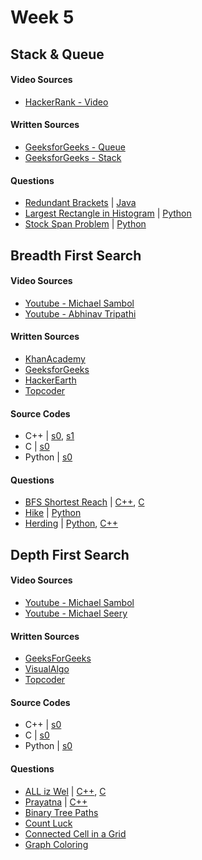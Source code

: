 # Week 5

## Stack & Queue

#### Video Sources
- [HackerRank - Video](https://www.youtube.com/watch?v=wjI1WNcIntg)

#### Written Sources
- [GeeksforGeeks - Queue](https://www.geeksforgeeks.org/queue-set-1introduction-and-array-implementation/)
- [GeeksforGeeks - Stack](https://www.geeksforgeeks.org/stack-data-structure-introduction-program/)

#### Questions
- [Redundant Brackets](https://careercup.com/question?id=5769760746766336) | [Java](https://github.com/rajat123456/Stacks-And-Queues/blob/master/Redundant%20Brackets%20Teaser.java)
- [Largest Rectangle in Histogram](https://leetcode.com/problems/largest-rectangle-in-histogram/description/) | [Python](solutions/largest_rectangle.py)
- [Stock Span Problem](https://www.geeksforgeeks.org/the-stock-span-problem/) | [Python](solutions/stock_span_problem.py)


## Breadth First Search

#### Video Sources
- [Youtube - Michael Sambol](https://www.youtube.com/watch?v=HZ5YTanv5QE)
- [Youtube - Abhinav Tripathi](https://www.youtube.com/watch?v=bIA8HEEUxZI)

#### Written Sources
- [KhanAcademy](https://www.khanacademy.org/computing/computer-science/algorithms/breadth-first-search/a/the-breadth-first-search-algorithm)
- [GeeksforGeeks](https://www.geeksforgeeks.org/breadth-first-traversal-for-a-graph/)
- [HackerEarth](https://www.hackerearth.com/practice/algorithms/graphs/breadth-first-search/tutorial/)
- [Topcoder](https://www.topcoder.com/community/competitive-programming/tutorials/introduction-to-graphs-and-their-data-structures-section-2/#breadth)
 
#### Source Codes
- C++ | [s0](https://github.com/BedirT/AlgorithmsL/blob/master/Algorithms/Graph/bfs.cpp), [s1](https://github.com/BedirT/Algorithms_and_DS/blob/master/Algorithms/Graph/bfs_simple.cpp)	
- C | [s0](https://github.com/nadide/ACM-ICPC/blob/master/codes/graph_BFS.c)
- Python | [s0](vanilla_implementations/bfs.py)

#### Questions
- [BFS Shortest Reach](https://www.hackerrank.com/challenges/bfsshortreach) | [C++](https://github.com/BedirT/AlgorithmsL/blob/master/Problems/HackerRank/Algorithms/Graph%20Theory/Breadth%20First%20Search%20_%20Shortest%20Reach.cpp), [C](https://github.com/nadide/ACM-ICPC/blob/master/problems/hackerrank/graph/breadthFirstSearchShortestPath.c)
- [Hike](http://www.spoj.com/problems/HIKE/) | [Python](solutions/hike.py)
- [Herding](http://www.spoj.com/problems/HERDING/) | [Python](solutions/herding.py), [C++](solution/herding.cpp)



## Depth First Search

#### Video Sources
- [Youtube - Michael Sambol](https://www.youtube.com/watch?v=Urx87-NMm6c)
- [Youtube - Michael Seery](https://www.youtube.com/watch?v=bkROCj-BTWE)

#### Written Sources
- [GeeksForGeeks](http://www.geeksforgeeks.org/depth-first-traversal-for-a-graph/)
- [VisualAlgo](http://visualgo.net/dfsbfs)
- [Topcoder](https://www.topcoder.com/community/competitive-programming/tutorials/introduction-to-graphs-and-their-data-structures-section-2/#depth)
 
#### Source Codes
- C++ | [s0](https://github.com/BedirT/AlgorithmsL/blob/master/Algorithms/Graph/dfs.cpp)
- C | [s0](https://github.com/nadide/ACM-ICPC/blob/master/codes/graph_DFS.c)
- Python | [s0](vanilla_implementations/dfs.py)

#### Questions
- [ALL iz Wel](http://www.spoj.com/problems/ALLIZWEL/) | [C++](https://github.com/BedirT/AlgorithmsL/blob/master/Problems/Curriculum%20Q's/Week%205/ALLIZZWELL.cpp), [C](https://github.com/nadide/ACM-ICPC/blob/master/problems/spoj/X_allIzzWell.c)
- [Prayatna](http://www.spoj.com/problems/CAM5/) | [C++](https://github.com/BedirT/AlgorithmsL/blob/master/Problems/Curriculum%20Q's/Week%205/Prayatna.cpp)
- [Binary Tree Paths](https://leetcode.com/problems/binary-tree-paths/) 
- [Count Luck](https://www.hackerrank.com/challenges/count-luck)
- [Connected Cell in a Grid](https://www.hackerrank.com/challenges/connected-cell-in-a-grid)
- [Graph Coloring](http://codeforces.com/problemset/problem/662/B)
